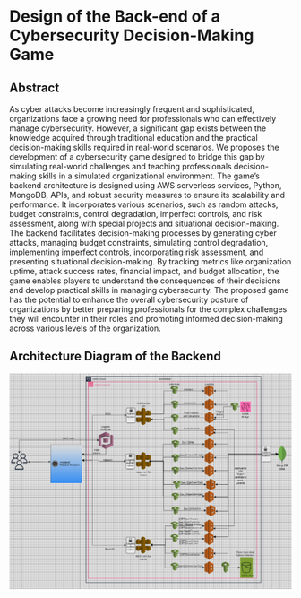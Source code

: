# Design of the Back-end of a Cybersecurity Decision-Making Game

## Abstract
As cyber attacks become increasingly frequent and sophisticated, organizations face a growing need for professionals who can effectively manage cybersecurity. However, a significant gap exists between the knowledge acquired through traditional education and the practical decision-making skills required in real-world scenarios. We proposes the development of a cybersecurity game designed to bridge this gap by simulating real-world challenges and teaching professionals decision-making skills in a simulated organizational environment. The game’s backend architecture is designed using AWS serverless services, Python, MongoDB, APIs, and robust security measures to ensure its scalability and performance. It incorporates various scenarios, such as random attacks, budget constraints, control degradation, imperfect controls, and risk assessment, along with special projects and situational decision-making. The backend facilitates decision-making processes by generating cyber attacks, managing budget constraints, simulating control degradation, implementing imperfect controls, incorporating risk assessment, and presenting situational decision-making. By tracking metrics like organization uptime, attack success rates, financial impact, and budget allocation, the game enables players to understand the consequences of their decisions and develop practical skills in managing cybersecurity. The proposed game has the potential to enhance the overall cybersecurity posture of organizations by better preparing professionals for the complex challenges they will encounter in their roles and promoting informed decision-making across various levels of the organization.


## Architecture Diagram of the Backend
![Architecture Diagram](images/Architecture_Diagram.png)